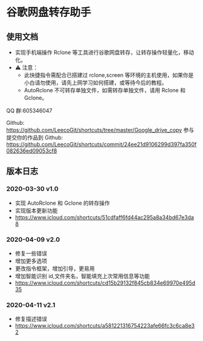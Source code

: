 # 谷歌网盘转存助手

## 使用文档

- 实现手机端操作 Rclone 等工具进行谷歌网盘转存，让转存操作轻量化，移动化。
- ⚠️ 注意：
  - 此快捷指令需配合已搭建过 rclone,screen 等环境的主机使用，如果你是小白请勿使用，请先上网学习如何搭建，或等待今后的教程。
  - AutoRclone 不可转存单独文件，如需转存单独文件，请用 Rclone 和 Gclone。

QQ 群:605346047

Github:
https://github.com/LeecoGit/shortcuts/tree/master/Google_drive_copy
参与提交你的作品到 Github:
https://github.com/LeecoGit/shortcuts/commit/24ee21d9106299d397fa350f082636ed09053cf8

## 版本日志

### 2020-03-30 v1.0

- 实现 AutoRclone 和 Gclone 的转存操作
- 实现版本更新功能
- https://www.icloud.com/shortcuts/51cdfaff6fd44ac295a8a34bd67e3da8

### 2020-04-09 v2.0

- 修复一些错误
- 增加更多选项
- 更改指令框架，增加引导，更易用
- 增加智能识别 id,文件夹名，智能填充上次常用信息等功能
- https://www.icloud.com/shortcuts/cd15b29132f845cb834e69970e495d35

### 2020-04-11 v2.1

- 修复描述错误
- https://www.icloud.com/shortcuts/a581221316754223afe66fc3c6ca8e32

